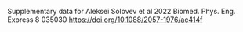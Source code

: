 Supplementary data for Aleksei Solovev et al 2022 Biomed. Phys. Eng. Express 8 035030 https://doi.org/10.1088/2057-1976/ac414f 
